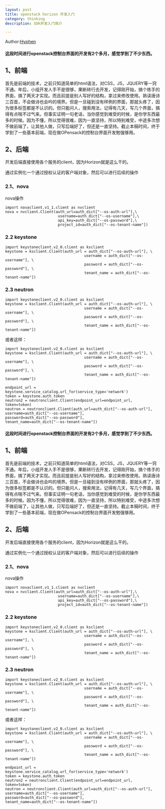 ```yaml
---
layout: post
title: openstack horizon 开发入门
category: thinking
description: SDK开发入门简介

---
```


Author:[Hyphen](http://weibo.com/344736086)


#### 这段时间进行openstack控制台界面的开发有2个多月，感觉学到了不少东西。

## 1、前端

首先是前端的技术，之前只知道简单的html语法，对CSS，JS，JQUERY等一窍不通。年后，小组开发人手不是很够，果断转行去开发，记得刚开始，搞个练手的界面，搞了两天才实现。而且前提是别人写好的结构，拿过来修改使用。熟读唐诗三百首，不会做诗也会吟的境界。但是一旦碰到没有样例的界面，那就头疼了，因为很多标签都是不认识的。但只能问人，搜索用法，记得有几天，写几个界面，搞得有点喘不过气来。但事实证明一句老话，当你感觉到难受的时候，是你学东西最多的时候。因为不懂，所以觉得很难，因为一直坚持，所以特别难受，中途多次想不做前端了，让其他人做，只写后端好了，但还是一直坚持。截止本稿时间，终于学到了一些基本前端，现在做OPensack的控制台界面开发勉强够用。

##  2、后端

开发后端直接使用各个服务的client，因为Horizon就是这么干的。

通过实例化一个通过授权认证的客户端对象，然后可以进行后续的操作

### 2.1、nova

nova操作

	import novaclient.v1_1.client as nvclient
	nova = nvclient.Client(auth_url=auth_dict["--os-auth-url"],\
							username=auth_dict["--os-username"],\
							api_key=auth_dict["--os-password"],\
							project_id=auth_dict["--os-tenant-name"])


### 2.2 keystone

	import keystoneclient.v2_0.client as ksclient                     
	keystone = ksclient.Client(auth_url = auth_dict["--os-auth-url"], \
                                        username = auth_dict["--os-username"], \
                                        password = auth_dict["--os-password"], \
                                        tenant_name = auth_dict["--os-tenant-name"])


### 2.3 neutron
	import keystoneclient.v2_0.client as ksclient
	keystone = ksclient.Client(auth_url = auth_dict["--os-auth-url"], \
                                        username = auth_dict["--os-username"], \
                                        password = auth_dict["--os-password"], \
                                        tenant_name = auth_dict["--os-tenant-name"])
                                        
   
或者这样：
   
	import keystoneclient.v2_0.client as ksclient  
	keystone = ksclient.Client(auth_url = auth_dict["--os-auth-url"], \  
                                        username = auth_dict["--os-username"], \  
                                        password = auth_dict["--os-password"], \  
                                        tenant_name = auth_dict["--os-tenant-name"])  
  
	endpoint_url = keystone.service_catalog.url_for(service_type='network')  
	token = keystone.auth_token  
	neutron2 = neutronclient.Client(endpoint_url=endpoint_url, token=token) 
	neutron = neutronclient.Client(auth_url=auth_dict["--os-auth-url"],
	username=auth_dict["--os-username"],
	password=auth_dict["--os-password"],
	tenant_name=auth_dict["--os-tenant-name"])                                   


	
#### 这段时间进行openstack控制台界面的开发有2个多月，感觉学到了不少东西。

## 1、前端

首先是前端的技术，之前只知道简单的html语法，对CSS，JS，JQUERY等一窍不通。年后，小组开发人手不是很够，果断转行去开发，记得刚开始，搞个练手的界面，搞了两天才实现。而且前提是别人写好的结构，拿过来修改使用。熟读唐诗三百首，不会做诗也会吟的境界。但是一旦碰到没有样例的界面，那就头疼了，因为很多标签都是不认识的。但只能问人，搜索用法，记得有几天，写几个界面，搞得有点喘不过气来。但事实证明一句老话，当你感觉到难受的时候，是你学东西最多的时候。因为不懂，所以觉得很难，因为一直坚持，所以特别难受，中途多次想不做前端了，让其他人做，只写后端好了，但还是一直坚持。截止本稿时间，终于学到了一些基本前端，现在做OPensack的控制台界面开发勉强够用。

##  2、后端

开发后端直接使用各个服务的client，因为Horizon就是这么干的。

通过实例化一个通过授权认证的客户端对象，然后可以进行后续的操作

### 2.1、nova

nova操作

	import novaclient.v1_1.client as nvclient
	nova = nvclient.Client(auth_url=auth_dict["--os-auth-url"],\
							username=auth_dict["--os-username"],\
							api_key=auth_dict["--os-password"],\
							project_id=auth_dict["--os-tenant-name"])


### 2.2 keystone

	import keystoneclient.v2_0.client as ksclient                     
	keystone = ksclient.Client(auth_url = auth_dict["--os-auth-url"], \
                                        username = auth_dict["--os-username"], \
                                        password = auth_dict["--os-password"], \
                                        tenant_name = auth_dict["--os-tenant-name"])


### 2.3 neutron
	import keystoneclient.v2_0.client as ksclient
	keystone = ksclient.Client(auth_url = auth_dict["--os-auth-url"], \
                                        username = auth_dict["--os-username"], \
                                        password = auth_dict["--os-password"], \
                                        tenant_name = auth_dict["--os-tenant-name"])
                                        
   
或者这样：
   
	import keystoneclient.v2_0.client as ksclient  
	keystone = ksclient.Client(auth_url = auth_dict["--os-auth-url"], \  
                                        username = auth_dict["--os-username"], \  
                                        password = auth_dict["--os-password"], \  
                                        tenant_name = auth_dict["--os-tenant-name"])  
  
	endpoint_url = keystone.service_catalog.url_for(service_type='network')  
	token = keystone.auth_token  
	neutron2 = neutronclient.Client(endpoint_url=endpoint_url, token=token) 
	neutron = neutronclient.Client(auth_url=auth_dict["--os-auth-url"],
	username=auth_dict["--os-username"],
	password=auth_dict["--os-password"],
	tenant_name=auth_dict["--os-tenant-name"])                                   


	
 